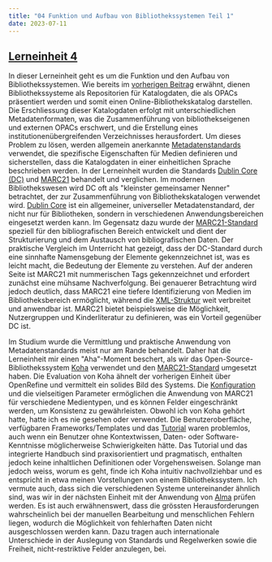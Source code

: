 ```yaml
---
title: "04 Funktion und Aufbau von Bibliothekssystemen Teil 1"
date: 2023-07-11
---
```

## [Lerneinheit 4](https://pad.gwdg.de/glYuuHwsS6aokIat19Kxpg#)

In dieser Lerneinheit geht es um die Funktion und den Aufbau von Bibliothekssystemen. Wie bereits im [vorherigen Beitrag](https://shkrms.github.io/lerntagebuch_bain/2023/07/11/tag3.html) erwähnt, dienen Bibliothekssysteme als Repositorien für Katalogdaten, die als OPACs präsentiert werden und somit einen Online-Bibliothekskatalog darstellen. Die Erschliessung dieser Katalogdaten erfolgt mit unterschiedlichen Metadatenformaten, was die Zusammenführung von bibliothekseigenen und externen OPACs erschwert, und die Erstellung eines institutionenübergreifenden Verzeichnisses herausfordert. Um dieses Problem zu lösen, werden allgemein anerkannte [Metadatenstandards](https://www.researchdata.uni-jena.de/information/metadatenstandards) verwendet, die spezifische Eigenschaften für Medien definieren und sicherstellen, dass die Katalogdaten in einer einheitlichen Sprache beschrieben werden.
In der Lerneinheit wurden die Standards [Dublin Core (DC)](https://www.dublincore.org/about/) und [MARC21](https://www.loc.gov/marc/bibliographic/) behandelt und verglichen. Im modernen Bibliothekswesen wird DC oft als "kleinster gemeinsamer Nenner" betrachtet, der zur Zusammenführung von Bibliothekskatalogen verwendet wird. [Dublin Core](https://pro.deutsche-digitale-bibliothek.de/glossar/dublin-core-dc) ist ein allgemeiner, universeller Metadatenstandard, der nicht nur für Bibliotheken, sondern in verschiedenen Anwendungsbereichen eingesetzt werden kann. Im Gegensatz dazu wurde der [MARC21-Standard](https://www.dnb.de/DE/Professionell/Metadatendienste/Exportformate/MARC21/marc21_node.html) speziell für den bibliografischen Bereich entwickelt und dient der Strukturierung und dem Austausch von bibliografischen Daten. Der praktische Vergleich im Unterricht hat gezeigt, dass der DC-Standard durch eine sinnhafte Namensgebung der Elemente gekennzeichnet ist, was es leicht macht, die Bedeutung der Elemente zu verstehen. Auf der anderen Seite ist MARC21 mit nummerischen Tags gekennzeichnet und erfordert zunächst eine mühsame Nachverfolgung. Bei genauerer Betrachtung wird jedoch deutlich, dass MARC21 eine tiefere Identifizierung von Medien im Bibliotheksbereich ermöglicht, während die [XML-Struktur](https://format.gbv.de/marc/xml) weit verbreitet und anwendbar ist. MARC21 bietet beispielsweise die Möglichkeit, Nutzergruppen und Kinderliteratur zu definieren, was ein Vorteil gegenüber DC ist.

Im Studium wurde die Vermittlung und praktische Anwendung von Metadatenstandards meist nur am Rande behandelt. Daher hat die Lerneinheit mir einen "Aha"-Moment beschert, als wir das Open-Source-Bibliothekssystem [Koha](https://koha-community.org/) verwendet und den [MARC21-Standard](https://d-nb.info/996983511/34) umgesetzt haben. Die Evaluation von Koha ähnelt der vorherigen Einheit über OpenRefine und vermittelt ein solides Bild des Systems. Die [Konfiguration](https://koha-community.org/manual/20.11/de/html/intro.html) und die vielseitigen Parameter ermöglichen die Anwendung von MARC21 für verschiedene Medientypen, und es können Felder eingeschränkt werden, um Konsistenz zu gewährleisten. Obwohl ich von Koha gehört hatte, hatte ich es nie gesehen oder verwendet. Die Benutzeroberfläche, verfügbaren Frameworks/Templates und das [Tutorial]((https://zefanjas.de/wie-man-koha-installiert-und-fuer-schulen-einrichtet-teil-1/)) waren problemlos, auch wenn ein Benutzer ohne Kontextwissen, Daten- oder Software-Kenntnisse möglicherweise Schwierigkeiten hätte. Das Tutorial und das integrierte Handbuch sind praxisorientiert und pragmatisch, enthalten jedoch keine inhaltlichen Definitionen oder Vorgehensweisen. Solange man jedoch weiss, worum es geht, finde ich Koha intuitiv nachvollziehbar und es entspricht in etwa meinen Vorstellungen von einem Bibliothekssystem. Ich vermute auch, dass sich die verschiedenen Systeme untereinander ähnlich sind, was wir in der nächsten Einheit mit der Anwendung von [Alma](https://exlibrisgroup.com/products/alma-library-services-platform/) prüfen werden.
Es ist auch erwähnenswert, dass die grössten Herausforderungen wahrscheinlich bei der manuellen Bearbeitung und menschlichen Fehlern liegen, wodurch die Möglichkeit von fehlerhaften Daten nicht ausgeschlossen werden kann. Dazu tragen auch internationale Unterschiede in der Auslegung von Standards und Regelwerken sowie die Freiheit, nicht-restriktive Felder anzulegen, bei.

